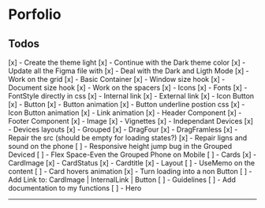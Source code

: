 # Porfolio

## Todos

[x] - Create the theme light
[x] - Continue with the Dark theme color
[x] - Update all the Figma file with
[x] - Deal with the Dark and Ligth Mode
[x] - Work on the grid
[x] - Basic Container
[x] - Window size hook
[x] - Document size hook
[x] - Work on the spacers
[x] - Icons
[x] - Fonts
[x] - FontStyle directly in css
[x] - Internal link
[x] - External link
[x] - Icon Button
[x] - Button
[x] - Button animation
[x] - Button underline postion css
[x] - Icon Button animation
[x] - Link animation
[x] - Header Component
[x] - Footer Component
[x] - Image
[x] - Vignettes
[x] - Independant Devices
[x] - Devices layouts
      [x] - Grouped
      [x] - DragFour
      [x] - DragFramless
      [x] - Repair the src (should be empty for loading states?)
      [x] - Repair ligns and sound on the phone
      [ ] - Responsive height jump bug in the Grouped Deviced
      [ ] - Flex Space-Even the Grouped Phone on Mobile
[ ] - Cards
      [x] - CardImage
      [x] - CardStatus
      [x] - Cardtitle
      [x] - Layout
      [ ] - UseMemo on the content
      [ ] - Card hovers animation
[x] - Turn loading into a non Button
[ ] - Add Link to: CardImage | InternalLink | Button
[ ] - Guidelines
[ ] - Add documentation to my functions
[ ] - Hero

---
